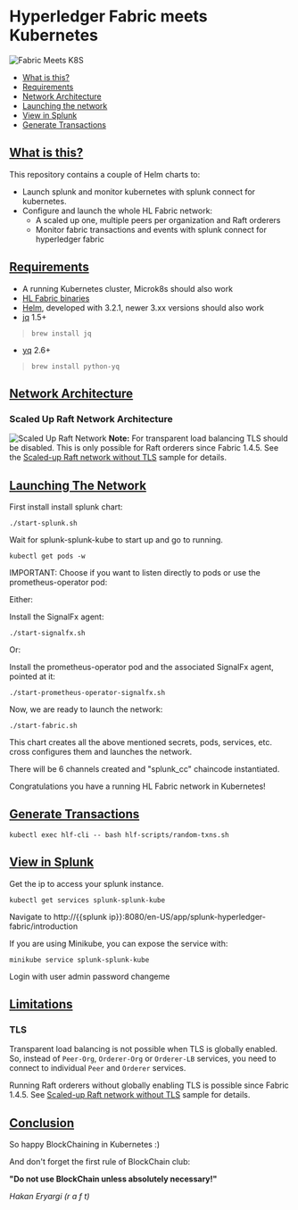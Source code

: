 # Hyperledger Fabric meets Kubernetes
![Fabric Meets K8S](https://raft-fabric-kube.s3-eu-west-1.amazonaws.com/images/fabric_meets_k8s.png)

* [What is this?](#what-is-this)
* [Requirements](#requirements)
* [Network Architecture](#network-architecture)
* [Launching the network](#launching-the-network)
* [View in Splunk](#view-in-splunk)
* [Generate Transactions](#generate-transactions)



## [What is this?](#what-is-this)
This repository contains a couple of Helm charts to:
* Launch splunk and monitor kubernetes with splunk connect for kubernetes.
* Configure and launch the whole HL Fabric network:
  * A scaled up one, multiple peers per organization and Raft orderers
  * Monitor fabric transactions and events with splunk connect for hyperledger fabric

## [Requirements](#requirements)
* A running Kubernetes cluster, Microk8s should also work
* [HL Fabric binaries](https://hyperledger-fabric.readthedocs.io/en/release-1.4/install.html)
* [Helm](https://github.com/helm/helm/releases/tag/v3.2.1), developed with 3.2.1, newer 3.xx versions should also work
* [jq](https://stedolan.github.io/jq/download/) 1.5+
> `brew install jq`
* [yq](https://pypi.org/project/yq/) 2.6+
> `brew install python-yq`

## [Network Architecture](#network-architecture)

### Scaled Up Raft Network Architecture

![Scaled Up Raft Network](https://raft-fabric-kube.s3-eu-west-1.amazonaws.com/images/HL_in_Kube_raft.png)
**Note:** For transparent load balancing TLS should be disabled. This is only possible for Raft orderers since Fabric 1.4.5. See the [Scaled-up Raft network without TLS](#scaled-up-raft-network-without-tls) sample for details.


## [Launching The Network](#launching-the-network)
First install install splunk chart:
```
./start-splunk.sh
```
Wait for splunk-splunk-kube to start up and go to running.
```
kubectl get pods -w
```
IMPORTANT: Choose if you want to listen directly to pods or use the prometheus-operator pod:

Either:

Install the SignalFx agent:
```
./start-signalfx.sh
```

Or:

Install the prometheus-operator pod and the associated SignalFx agent, pointed at it:
```
./start-prometheus-operator-signalfx.sh
```

Now, we are ready to launch the network:
```
./start-fabric.sh
```
This chart creates all the above mentioned secrets, pods, services, etc. cross configures them 
and launches the network.

There will be 6 channels created and "splunk_cc" chaincode instantiated.

Congratulations you have a running HL Fabric network in Kubernetes!


## [Generate Transactions](#generate-transactions)

```
kubectl exec hlf-cli -- bash hlf-scripts/random-txns.sh
```

## [View in Splunk](#view-in-splunk)
Get the ip to access your splunk instance.
```
kubectl get services splunk-splunk-kube
```
Navigate to http://{{splunk ip}}:8080/en-US/app/splunk-hyperledger-fabric/introduction

If you are using Minikube, you can expose the service with:
```
minikube service splunk-splunk-kube
```

Login with user admin password changeme


## [Limitations](#limitations)

### TLS

Transparent load balancing is not possible when TLS is globally enabled. So, instead of `Peer-Org`, `Orderer-Org` or `Orderer-LB` services, you need to connect to individual `Peer` and `Orderer` services.

Running Raft orderers without globally enabling TLS is possible since Fabric 1.4.5. See [Scaled-up Raft network without TLS](#scaled-up-raft-network-without-tls) sample for details.


## [Conclusion](#conclusion)

So happy BlockChaining in Kubernetes :)

And don't forget the first rule of BlockChain club:

**"Do not use BlockChain unless absolutely necessary!"**

*Hakan Eryargi (r a f t)*
